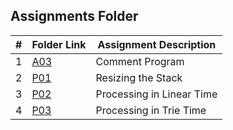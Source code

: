 ##  Assignments Folder

|   #   | Folder Link                                                                              | Assignment Description    |
| :---: | ---------------------------------------------------------------------------------------- | ------------------------- |
|   1   | [A03](https://github.com/klpulliam-37/3013-Algorithms-pulliam/tree/main/Assignments/A03) | Comment Program           |
|   2   | [P01](https://github.com/klpulliam-37/3013-Algorithms-pulliam/tree/main/Assignments/P01) | Resizing the Stack        |
|   3   | [P02](https://github.com/klpulliam-37/3013-Algorithms-pulliam/tree/main/Assignments/P02) | Processing in Linear Time |
|   4   | [P03](https://github.com/klpulliam-37/3013-Algorithms-pulliam/tree/main/Assignments/P03) | Processing in Trie Time   |
